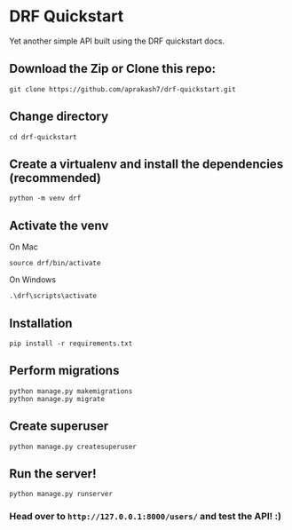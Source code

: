 # DRF Quickstart
Yet another simple API built using the DRF quickstart docs.

## Download the Zip or Clone this repo:
```
git clone https://github.com/aprakash7/drf-quickstart.git
```

## Change directory
```
cd drf-quickstart
```

## Create a virtualenv and install the dependencies (recommended)
```
python -m venv drf
```
## Activate the venv
On Mac 
```
source drf/bin/activate
```

On Windows
```
.\drf\scripts\activate
```

## Installation
```
pip install -r requirements.txt
```

## Perform migrations
```
python manage.py makemigrations
python manage.py migrate
```
## Create superuser
```
python manage.py createsuperuser
```
## Run the server!
```
python manage.py runserver
```

### Head over to ```http://127.0.0.1:8000/users/``` and test the API! :)

